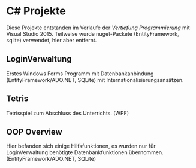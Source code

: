 # C# Projekte
Diese Projekte entstanden im Verlaufe der _Vertiefung Programmierung_ mit Visual Studio 2015. Teilweise wurde nuget-Packete (EntityFramework, sqlite) verwendet, hier aber entfernt.

## LoginVerwaltung
Erstes Windows Forms Programm mit Datenbankanbindung (EntityFramework/ADO.NET, SQLite) mit Internationalisierungsansätzen.

## Tetris
Tetrisspiel zum Abschluss des Unterrichts. (WPF)

## OOP Overview
Hier befanden sich einige Hilfsfunktionen, es wurden nur für LoginVerwaltung benötigte Datenbankfunktionen übernommen. (EntityFramework/ADO.NET, SQLite)
